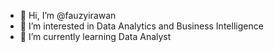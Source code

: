 - 👋 Hi, I’m @fauzyirawan
- 👀 I’m interested in Data Analytics and Business Intelligence
- 🌱 I’m currently learning Data Analyst

<!---
fauzyirawan/fauzyirawan is a ✨ special ✨ repository because its `README.md` (this file) appears on your GitHub profile.
You can click the Preview link to take a look at your changes.
--->
